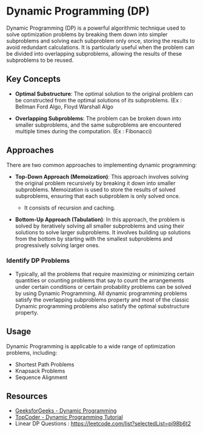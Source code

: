 # Dynamic Programming (DP)

Dynamic Programming (DP) is a powerful algorithmic technique used to solve optimization problems by breaking them down into simpler subproblems and solving each subproblem only once, storing the results to avoid redundant calculations. It is particularly useful when the problem can be divided into overlapping subproblems, allowing the results of these subproblems to be reused.

## Key Concepts

- **Optimal Substructure**: The optimal solution to the original problem can be constructed from the optimal solutions of its subproblems. (Ex : Bellman Ford Algo, Floyd Warshall Algo
  
- **Overlapping Subproblems**: The problem can be broken down into smaller subproblems, and the same subproblems are encountered multiple times during the computation. (Ex : Fibonacci)

## Approaches

There are two common approaches to implementing dynamic programming:

- **Top-Down Approach (Memoization)**: This approach involves solving the original problem recursively by breaking it down into smaller subproblems. Memoization is used to store the results of solved subproblems, ensuring that each subproblem is only solved once.

    * It consists of recursion and caching.

- **Bottom-Up Approach (Tabulation)**: In this approach, the problem is solved by iteratively solving all smaller subproblems and using their solutions to solve larger subproblems. It involves building up solutions from the bottom by starting with the smallest subproblems and progressively solving larger ones.

### Identify DP Problems
- Typically, all the problems that require maximizing or minimizing certain quantities or counting problems that say to count the arrangements under certain conditions or certain probability problems can be solved by using Dynamic Programming.
All dynamic programming problems satisfy the overlapping subproblems property and most of the classic Dynamic programming problems also satisfy the optimal substructure property.

## Usage

Dynamic Programming is applicable to a wide range of optimization problems, including:
- Shortest Path Problems
- Knapsack Problems
- Sequence Alignment

## Resources

- [GeeksforGeeks - Dynamic Programming](https://www.geeksforgeeks.org/dynamic-programming/)
- [TopCoder - Dynamic Programming Tutorial](https://www.topcoder.com/thrive/articles/Dynamic%20Programming:%20From%20Novice%20to%20Advanced)
- Linear DP Questions : https://leetcode.com/list?selectedList=pj98b6t2